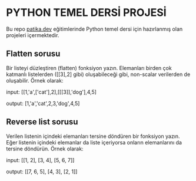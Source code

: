 # PYTHON TEMEL DERSİ PROJESİ
Bu repo [patika.dev](https://www.patika.dev/tr) eğitimlerinde Python temel dersi için hazırlanmış olan projeleri içermektedir.

## Flatten sorusu 
Bir listeyi düzleştiren (flatten) fonksiyon yazın. Elemanları birden çok katmanlı listelerden ([[3],2] gibi) oluşabileceği gibi, non-scalar verilerden de oluşabilir. Örnek olarak:

input: [[1,'a',['cat'],2],[[[3]],'dog'],4,5]

output: [1,'a','cat',2,3,'dog',4,5]



## Reverse list sorusu

Verilen listenin içindeki elemanları tersine döndüren bir fonksiyon yazın. Eğer listenin içindeki elemanlar da liste içeriyorsa onların elemanlarını da tersine döndürün. Örnek olarak:

input: [[1, 2], [3, 4], [5, 6, 7]]

output: [[7, 6, 5], [4, 3], [2, 1]]